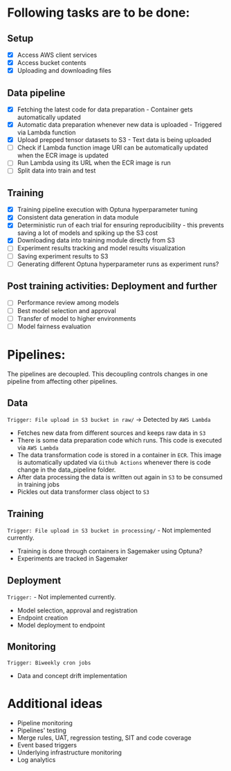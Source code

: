 # Following tasks are to be done:

## Setup
- [X] Access AWS client services
- [X] Access bucket contents
- [X] Uploading and downloading files

## Data pipeline
- [X] Fetching the latest code for data preparation - Container gets automatically updated
- [X] Automatic data preparation whenever new data is uploaded - Triggered via Lambda function
- [X] Upload prepped tensor datasets to S3 - Text data is being uploaded
- [ ] Check if Lambda function image URI can be automatically updated when the ECR image is updated
- [ ] Run Lambda using its URL when the ECR image is run
- [ ] Split data into train and test

## Training
- [X] Training pipeline execution with Optuna hyperparameter tuning
- [X] Consistent data generation in data module
- [X] Deterministic run of each trial for ensuring reproducibility - this prevents saving a lot of models and spiking up the S3 cost
- [X] Downloading data into training module directly from S3
- [ ] Experiment results tracking and model results visualization
- [ ] Saving experiment results to S3
- [ ] Generating different Optuna hyperparameter runs as experiment runs?

## Post training activities: Deployment and further
- [ ] Performance review among models
- [ ] Best model selection and approval
- [ ] Transfer of model to higher environments
- [ ] Model fairness evaluation

# Pipelines:

The pipelines are decoupled. This decoupling controls changes in one pipeline from affecting other pipelines.

## Data

`Trigger: File upload in S3 bucket in raw/` -> Detected by `AWS Lambda` 

* Fetches new data from different sources and keeps raw data in `S3`
* There is some data preparation code which runs. This code is executed via `AWS Lambda`
* The data transformation code is stored in a container in `ECR`. This image is automatically updated via `Github Actions` whenever there is code change in the data_pipeline folder.
* After data processing the data is written out again in `S3` to be consumed in training jobs
* Pickles out data transformer class object to `S3`

## Training

`Trigger: File upload in S3 bucket in processing/`  -  Not implemented currently.

* Training is done through containers in Sagemaker using Optuna?
* Experiments are tracked in Sagemaker

## Deployment

`Trigger:`  -   Not implemented currently.

* Model selection, approval and registration
* Endpoint creation
* Model deployment to endpoint

## Monitoring

`Trigger: Biweekly cron jobs`

* Data and concept drift implementation

# Additional ideas

* Pipeline monitoring
* Pipelines' testing
* Merge rules, UAT, regression testing, SIT and code coverage
* Event based triggers
* Underlying infrastructure monitoring
* Log analytics

